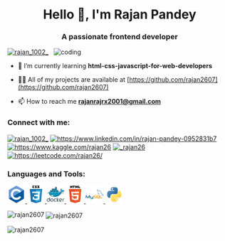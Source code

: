 <h1 align="center">Hello 👋, I'm Rajan Pandey</h1>
<h3 align="center">A passionate frontend developer </h3>
<img align="right" alt="coding" width="400" src="https://drive.google.com/file/d/10bdXzSQyloUq9fwsE9zaFgZY36XhsvM_/view?usp=drive_link"


<p align="left"> <a href="https://twitter.com/rajan_1002_" target="blank"><img src="https://img.shields.io/twitter/follow/rajan_1002_?logo=twitter&style=for-the-badge" alt="rajan_1002_" /></a> </p>

- 🌱 I’m currently learning **html-css-javascript-for-web-developers**

- 👨‍💻 All of my projects are available at [https://github.com/rajan2607](https://github.com/rajan2607)

- 📫 How to reach me **rajanrajrx2001@gmail.com**

<h3 align="left">Connect with me:</h3>
<p align="left">
<a href="https://twitter.com/rajan_1002_" target="blank"><img align="center" src="https://raw.githubusercontent.com/rahuldkjain/github-profile-readme-generator/master/src/images/icons/Social/twitter.svg" alt="rajan_1002_" height="30" width="40" /></a>
<a href="https://linkedin.com/in/https://www.linkedin.com/in/rajan-pandey-0952831b7" target="blank"><img align="center" src="https://raw.githubusercontent.com/rahuldkjain/github-profile-readme-generator/master/src/images/icons/Social/linked-in-alt.svg" alt="https://www.linkedin.com/in/rajan-pandey-0952831b7" height="30" width="40" /></a>
<a href="https://kaggle.com/https://www.kaggle.com/rajan26" target="blank"><img align="center" src="https://raw.githubusercontent.com/rahuldkjain/github-profile-readme-generator/master/src/images/icons/Social/kaggle.svg" alt="https://www.kaggle.com/rajan26" height="30" width="40" /></a>
<a href="https://instagram.com/_rajan26" target="blank"><img align="center" src="https://raw.githubusercontent.com/rahuldkjain/github-profile-readme-generator/master/src/images/icons/Social/instagram.svg" alt="_rajan26" height="30" width="40" /></a>
<a href="https://www.leetcode.com/https://leetcode.com/rajan26/" target="blank"><img align="center" src="https://raw.githubusercontent.com/rahuldkjain/github-profile-readme-generator/master/src/images/icons/Social/leet-code.svg" alt="https://leetcode.com/rajan26/" height="30" width="40" /></a>
</p>

<h3 align="left">Languages and Tools:</h3>
<p align="left"> <a href="https://www.cprogramming.com/" target="_blank" rel="noreferrer"> <img src="https://raw.githubusercontent.com/devicons/devicon/master/icons/c/c-original.svg" alt="c" width="40" height="40"/> </a> <a href="https://www.w3schools.com/css/" target="_blank" rel="noreferrer"> <img src="https://raw.githubusercontent.com/devicons/devicon/master/icons/css3/css3-original-wordmark.svg" alt="css3" width="40" height="40"/> </a> <a href="https://www.docker.com/" target="_blank" rel="noreferrer"> <img src="https://raw.githubusercontent.com/devicons/devicon/master/icons/docker/docker-original-wordmark.svg" alt="docker" width="40" height="40"/> </a> <a href="https://www.w3.org/html/" target="_blank" rel="noreferrer"> <img src="https://raw.githubusercontent.com/devicons/devicon/master/icons/html5/html5-original-wordmark.svg" alt="html5" width="40" height="40"/> </a> <a href="https://www.mysql.com/" target="_blank" rel="noreferrer"> <img src="https://raw.githubusercontent.com/devicons/devicon/master/icons/mysql/mysql-original-wordmark.svg" alt="mysql" width="40" height="40"/> </a> <a href="https://www.python.org" target="_blank" rel="noreferrer"> <img src="https://raw.githubusercontent.com/devicons/devicon/master/icons/python/python-original.svg" alt="python" width="40" height="40"/> </a> </p>

<p><img align="left" src="https://github-readme-stats.vercel.app/api/top-langs?username=rajan2607&show_icons=true&locale=en&layout=compact" alt="rajan2607" /></p>

<p>&nbsp;<img align="center" src="https://github-readme-stats.vercel.app/api?username=rajan2607&show_icons=true&locale=en" alt="rajan2607" /></p>

<p><img align="center" src="https://github-readme-streak-stats.herokuapp.com/?user=rajan2607&" alt="rajan2607" /></p>

